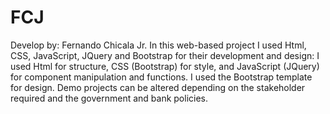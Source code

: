 # FCJ
Develop by: Fernando Chicala Jr.
In this web-based project I used Html, CSS, JavaScript, JQuery and Bootstrap for their development and design: 
I used Html for structure, CSS (Bootstrap) for style, and JavaScript (JQuery) for component manipulation and functions.
I used the Bootstrap template for design. 
Demo projects can be altered depending on the stakeholder required and the government and bank policies.


